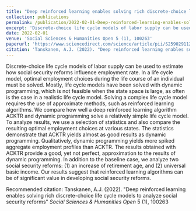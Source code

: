 ```yaml
---
title: "Deep reinforced learning enables solving rich discrete-choice life cycle models to analyze social security reforms"
collection: publications
permalink: /publication/2022-02-01-Deep-reinforced-learning-enables-solving-rich-discrete-choice-life-cycle-models-to-analyze-social-security-reforms
excerpt: 'Discrete-choice life cycle models of labor supply can be used to estimate how social security reforms influence employment rate. In a life cycle model, optimal employment choices during the life course of an individual must be solved. Mostly, life cycle models have been solved with dynamic programming, which is not feasible when the state space is large, as often is the case in a realistic life cycle model. Solving a complex life cycle model requires the use of approximate methods, such as reinforced learning algorithms. We compare how well a deep reinforced learning algorithm ACKTR and dynamic programming solve a relatively simple life cycle model. To analyze results, we use a selection of statistics and also compare the resulting optimal employment choices at various states. The statistics demonstrate that ACKTR yields almost as good results as dynamic programming. Qualitatively, dynamic programming yields more spiked aggregate employment profiles than ACKTR. The results obtained with ACKTR provide a good, yet not perfect, approximation to the results of dynamic programming. In addition to the baseline case, we analyze two social security reforms: (1) an increase of retirement age, and (2) universal basic income. Our results suggest that reinforced learning algorithms can be of significant value in developing social security reforms.'
date: 2022-02-01
venue: 'Social Sciences & Humanities Open 5 (1), 100263'
paperurl: 'https://www.sciencedirect.com/science/article/pii/S2590291122000171'
citation: 'Tanskanen, A.J. (2022). "Deep reinforced learning enables solving rich discrete-choice life cycle models to analyze social security reforms" <i>Social Sciences & Humanities Open</i> 5 (1), 100263'
---
```

Discrete-choice life cycle models of labor supply can be used to estimate how social security reforms influence employment rate. 
In a life cycle model, optimal employment choices during the life course of an individual must be solved. Mostly, life cycle models have been solved with dynamic programming, which is not feasible when the state space is large, as often is the case in a realistic life cycle model. Solving a complex life cycle model requires the use of approximate methods, such as reinforced learning algorithms. We compare how well a deep reinforced learning algorithm ACKTR and dynamic programming solve a relatively simple life cycle model. To analyze results, we use a selection of statistics and also compare the resulting optimal employment choices at various states. The statistics demonstrate that ACKTR yields almost as good results as dynamic programming. Qualitatively, dynamic programming yields more spiked aggregate employment profiles than ACKTR. The results obtained with ACKTR provide a good, yet not perfect, approximation to the results of dynamic programming. In addition to the baseline case, we analyze two social security reforms: (1) an increase of retirement age, and (2) universal basic income. Our results suggest that reinforced learning algorithms can be of significant value in developing social security reforms.

Recommended citation: Tanskanen, A.J. (2022). "Deep reinforced learning enables solving rich discrete-choice life cycle models to analyze social security reforms" <i>Social Sciences & Humanities Open</i> 5 (1), 100263